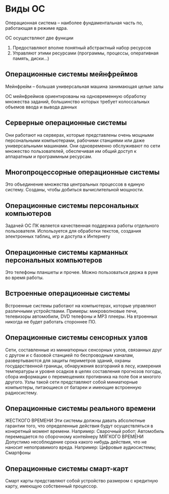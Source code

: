 # Виды ОС

Операционная система – наиболее фундаментальная часть по, работающая в режиме ядра.

ОС осуществляют две функции
1)	Предоставляют вполне понятный абстрактный набор ресурсов
2)	Управляют этими ресурсами (программы, процессы, оперативная память, диски…)

## Операционные системы мейнфреймов

Мейнфрейм – большая универсальная машина занимающая целые залы

ОС мейнфреймов ориентированы на одновременную обработку множества заданий, большинство которых требует колоссальных объемов ввода и вывода данных

## Серверные операционные системы 

Они работают на серверах, которые представлены очень мощными персональными компьютерами, рабочими станциями или даже универсальными машинами. Они одновременно обслуживают по сети множество пользователей, обеспечивая им общий доступ к аппаратным и программным ресурсам. 

## Многопроцессорные операционные системы 

Это объединение множества центральных процессов в единую систему. Созданы, чтобы добиться вычислительной мощности.

## Операционные системы персональных компьютеров 

Задачей ОС ПК является качественная поддержка работы отдельного пользователя. Используется для обработки текстов, создания электронных таблиц, игр и доступа к Интернету

## Операционные системы карманных персональных компьютеров 

Это телефоны планшеты и прочее. Можно пользоваться держа в руке во время работы.

## Встроенные операционные системы 

Встроенные системы работают на компьютерах, которые управляют различными устройствами. Примеры: микроволновые печи, телевизоры автомобили, DVD телефоны и MP3 плееры. На втроенных никогда не будет работать стороннее ПО.

## Операционные системы сенсорных узлов 

Сети, составленные из миниатюрных сенсорных узлов, связанных друг с другом и с базовой станцией по беспроводным каналам, развертываются для защиты периметров зданий, охраны государственной границы, обнаружения возгораний в лесу, измерения температуры и уровня осадков в целях составления прогнозов погоды, сбора информации о перемещениях противника на поле боя и многого другого. Узлы такой сети представляют собой миниатюрные компьютеры, питающиеся от батареи и имеющие встроенную радиосистему. 

## Операционные системы реального времени 

ЖЕСТКОГО ВРЕМЕНИ
Эти системы должны давать абсолютные гарантии того, что определенные действия будут осуществляться в конкретный момент времени. Например: Сварочный робот; Автомобиль перемещается по сборочному контейнеру
МЯГКОГО ВРЕМЕНИ 
Допустимо несоблюдение срока какого нибудь действия, что не наносит непоправимого вреда. Например: Цифровые аудиосистемы; Смартфоны

## Операционные системы смарт-карт 

Смарт карты представляют собой устройство размером с кредитную карту, имеющую собственный процессор. 
